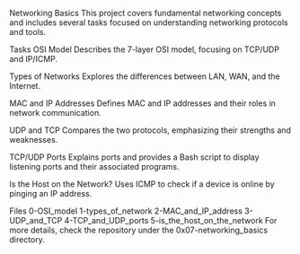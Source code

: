 Networking Basics
This project covers fundamental networking concepts and includes several tasks focused on understanding networking protocols and tools.

Tasks
OSI Model
Describes the 7-layer OSI model, focusing on TCP/UDP and IP/ICMP.

Types of Networks
Explores the differences between LAN, WAN, and the Internet.

MAC and IP Addresses
Defines MAC and IP addresses and their roles in network communication.

UDP and TCP
Compares the two protocols, emphasizing their strengths and weaknesses.

TCP/UDP Ports
Explains ports and provides a Bash script to display listening ports and their associated programs.

Is the Host on the Network?
Uses ICMP to check if a device is online by pinging an IP address.

Files
0-OSI_model
1-types_of_network
2-MAC_and_IP_address
3-UDP_and_TCP
4-TCP_and_UDP_ports
5-is_the_host_on_the_network
For more details, check the repository under the 0x07-networking_basics directory.
